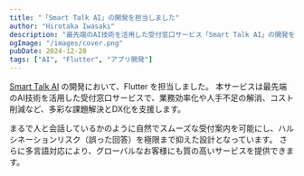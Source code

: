 ```yaml
---
title: "「Smart Talk AI」の開発を担当しました"
author: "Hirotaka Iwasaki"
description: "最先端のAI技術を活用した受付窓口サービス「Smart Talk AI」の開発をFlutterで担当しました。"
ogImage: "/images/cover.png"
pubDate: 2024-12-28
tags: ["AI", "Flutter", "アプリ開発"]
---
```


[Smart Talk AI](https://mobilesmarttown.jp/smart-talk-ai/) の開発において、Flutter を担当しました。
本サービスは最先端のAI技術を活用した受付窓口サービスで、業務効率化や人手不足の解消、コスト削減など、多彩な課題解決とDX化を支援します。

まるで人と会話しているかのように自然でスムーズな受付案内を可能にし、ハルシネーションリスク（誤った回答）を極限まで抑えた設計となっています。 
さらに多言語対応により、グローバルなお客様にも質の高いサービスを提供できます。